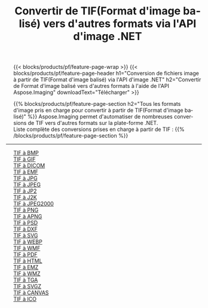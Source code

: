 ﻿---
title: Convertir de TIF(Format d'image balisé) vers d'autres formats via l'API d'image .NET 
weight: 3920
url: /fr/net/conversion/from/tif 
lang: fr
langdirlevel: 2
locales: zh-hans,ja,it,ru,de,es,fr,nl,id,lt,pl,pt,vi,tr,ko,zh-hant,ar,hi,th,sv,cs,uk,he
description: En utilisant Aspose.Imaging, vous pouvez facilement convertir de TIF(Format d'image balisé) vers un autre format
---

{{< blocks/products/pf/feature-page-wrap >}}
{{< blocks/products/pf/feature-page-header h1="Conversion de fichiers image à partir de TIF(Format d'image balisé) via l'API d'image .NET" h2="Convertir de Format d'image balisé vers d'autres formats à l'aide de l'API Aspose.Imaging" downloadText="Télécharger" >}}


{{% blocks/products/pf/feature-page-section  h2="Tous les formats d'image pris en charge pour convertir à partir de TIF(Format d'image balisé)" %}}
Aspose.Imaging permet d'automatiser de nombreuses conversions de TIF vers d'autres formats sur la plate-forme .NET. 
<br/>
Liste complète des conversions prises en charge à partir de TIF :
{{% /blocks/products/pf/feature-page-section %}}
<div class="container-fluid productfamilypage bg-gray">
    <div class="convertypes bg-gray agp-content section">
        <div class="container">
		<hr style="margin-left:-20px;"/>
		<div class="row other-converters">
		    <div class='col-md-2 other-converter remove-lp remove-rp'><a href="/imaging/fr/net/conversion/tif-to-bmp" >TIF à BMP</a></div><div class='col-md-2 other-converter remove-lp remove-rp'><a href="/imaging/fr/net/conversion/tif-to-gif" >TIF à GIF</a></div><div class='col-md-2 other-converter remove-lp remove-rp'><a href="/imaging/fr/net/conversion/tif-to-dicom" >TIF à DICOM</a></div><div class='col-md-2 other-converter remove-lp remove-rp'><a href="/imaging/fr/net/conversion/tif-to-emf" >TIF à EMF</a></div><div class='col-md-2 other-converter remove-lp remove-rp'><a href="/imaging/fr/net/conversion/tif-to-jpg" >TIF à JPG</a></div><div class='col-md-2 other-converter remove-lp remove-rp'><a href="/imaging/fr/net/conversion/tif-to-jpeg" >TIF à JPEG</a></div><div class='col-md-2 other-converter remove-lp remove-rp'><a href="/imaging/fr/net/conversion/tif-to-jp2" >TIF à JP2</a></div><div class='col-md-2 other-converter remove-lp remove-rp'><a href="/imaging/fr/net/conversion/tif-to-j2k" >TIF à J2K</a></div><div class='col-md-2 other-converter remove-lp remove-rp'><a href="/imaging/fr/net/conversion/tif-to-jpeg2000" >TIF à JPEG2000</a></div><div class='col-md-2 other-converter remove-lp remove-rp'><a href="/imaging/fr/net/conversion/tif-to-png" >TIF à PNG</a></div><div class='col-md-2 other-converter remove-lp remove-rp'><a href="/imaging/fr/net/conversion/tif-to-apng" >TIF à APNG</a></div><div class='col-md-2 other-converter remove-lp remove-rp'><a href="/imaging/fr/net/conversion/tif-to-psd" >TIF à PSD</a></div><div class='col-md-2 other-converter remove-lp remove-rp'><a href="/imaging/fr/net/conversion/tif-to-dxf" >TIF à DXF</a></div><div class='col-md-2 other-converter remove-lp remove-rp'><a href="/imaging/fr/net/conversion/tif-to-svg" >TIF à SVG</a></div><div class='col-md-2 other-converter remove-lp remove-rp'><a href="/imaging/fr/net/conversion/tif-to-webp" >TIF à WEBP</a></div><div class='col-md-2 other-converter remove-lp remove-rp'><a href="/imaging/fr/net/conversion/tif-to-wmf" >TIF à WMF</a></div><div class='col-md-2 other-converter remove-lp remove-rp'><a href="/imaging/fr/net/conversion/tif-to-pdf" >TIF à PDF</a></div><div class='col-md-2 other-converter remove-lp remove-rp'><a href="/imaging/fr/net/conversion/tif-to-html" >TIF à HTML</a></div><div class='col-md-2 other-converter remove-lp remove-rp'><a href="/imaging/fr/net/conversion/tif-to-emz" >TIF à EMZ</a></div><div class='col-md-2 other-converter remove-lp remove-rp'><a href="/imaging/fr/net/conversion/tif-to-wmz" >TIF à WMZ</a></div><div class='col-md-2 other-converter remove-lp remove-rp'><a href="/imaging/fr/net/conversion/tif-to-tga" >TIF à TGA</a></div><div class='col-md-2 other-converter remove-lp remove-rp'><a href="/imaging/fr/net/conversion/tif-to-svgz" >TIF à SVGZ</a></div><div class='col-md-2 other-converter remove-lp remove-rp'><a href="/imaging/fr/net/conversion/tif-to-canvas" >TIF à CANVAS</a></div><div class='col-md-2 other-converter remove-lp remove-rp'><a href="/imaging/fr/net/conversion/tif-to-ico" >TIF à ICO</a></div>
                </div>
        </div>
    </div>
</div>
<br/>

